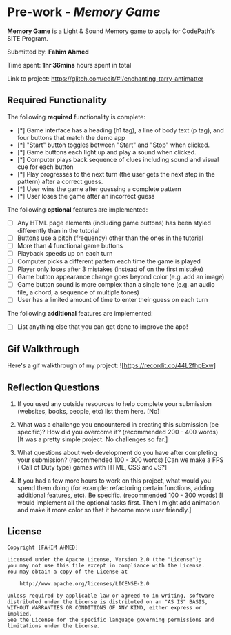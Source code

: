 # Pre-work - *Memory Game*

**Memory Game** is a Light & Sound Memory game to apply for CodePath's SITE Program. 

Submitted by: **Fahim Ahmed**

Time spent: **1hr 36mins** hours spent in total

Link to project: https://glitch.com/edit/#!/enchanting-tarry-antimatter

## Required Functionality

The following **required** functionality is complete:

* [*] Game interface has a heading (h1 tag), a line of body text (p tag), and four buttons that match the demo app
* [*] "Start" button toggles between "Start" and "Stop" when clicked. 
* [*] Game buttons each light up and play a sound when clicked. 
* [*] Computer plays back sequence of clues including sound and visual cue for each button
* [*] Play progresses to the next turn (the user gets the next step in the pattern) after a correct guess. 
* [*] User wins the game after guessing a complete pattern
* [*] User loses the game after an incorrect guess

The following **optional** features are implemented:

* [ ] Any HTML page elements (including game buttons) has been styled differently than in the tutorial
* [ ] Buttons use a pitch (frequency) other than the ones in the tutorial
* [ ] More than 4 functional game buttons
* [ ] Playback speeds up on each turn
* [ ] Computer picks a different pattern each time the game is played
* [ ] Player only loses after 3 mistakes (instead of on the first mistake)
* [ ] Game button appearance change goes beyond color (e.g. add an image)
* [ ] Game button sound is more complex than a single tone (e.g. an audio file, a chord, a sequence of multiple tones)
* [ ] User has a limited amount of time to enter their guess on each turn

The following **additional** features are implemented:

- [ ] List anything else that you can get done to improve the app!

## Gif Walkthrough

Here's a gif walkthrough of my project:
![https://recordit.co/44L2fhpExw]


## Reflection Questions
1. If you used any outside resources to help complete your submission (websites, books, people, etc) list them here. 
[No]

2. What was a challenge you encountered in creating this submission (be specific)? How did you overcome it? (recommended 200 - 400 words) 
[It was a pretty simple project. No challenges so far.]

3. What questions about web development do you have after completing your submission? (recommended 100 - 300 words) 
[Can we make a FPS ( Call of Duty type) games with HTML, CSS and JS?]

4. If you had a few more hours to work on this project, what would you spend them doing (for example: refactoring certain functions, adding additional features, etc). Be specific. (recommended 100 - 300 words) 
[I would implement all the optional tasks first. Then I might add animation and make it more color so that it become more user friendly.]



## License

    Copyright [FAHIM AHMED]

    Licensed under the Apache License, Version 2.0 (the "License");
    you may not use this file except in compliance with the License.
    You may obtain a copy of the License at

        http://www.apache.org/licenses/LICENSE-2.0

    Unless required by applicable law or agreed to in writing, software
    distributed under the License is distributed on an "AS IS" BASIS,
    WITHOUT WARRANTIES OR CONDITIONS OF ANY KIND, either express or implied.
    See the License for the specific language governing permissions and
    limitations under the License.
